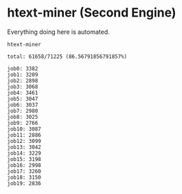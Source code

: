 # htext-miner (Second Engine)

Everything doing here is automated.

```
htext-miner

total: 61658/71225 (86.56791856791857%)

job0: 3382
job1: 3209
job2: 2898
job3: 3068
job4: 3461
job5: 3047
job6: 3037
job7: 2980
job8: 3025
job9: 2766
job10: 3087
job11: 2886
job12: 3099
job13: 3042
job14: 3229
job15: 3198
job16: 2998
job17: 3260
job18: 3150
job19: 2836
```
